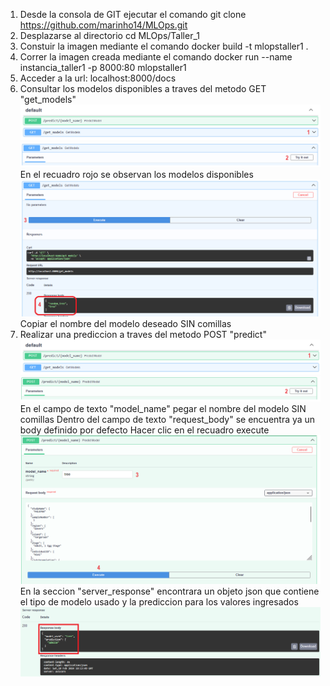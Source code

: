 1. Desde la consola de GIT ejecutar el comando
	git clone https://github.com/marinho14/MLOps.git
2. Desplazarse al directorio
	cd MLOps/Taller_1
3. Constuir la imagen mediante el comando
	docker build -t mlopstaller1 .
4. Correr la imagen creada mediante el comando
	docker run --name instancia_taller1 -p 8000:80 mlopstaller1 
5. Acceder a la url:
	localhost:8000/docs
6. Consultar los modelos disponibles a traves del metodo GET "get_models"
   	![alt text](https://github.com/marinho14/MLOps/blob/main/Taller_1/images/paso1.png)
   	![alt text](https://github.com/marinho14/MLOps/blob/main/Taller_1/images/paso2.png)
	En el recuadro rojo se observan los modelos disponibles
	![alt text](https://github.com/marinho14/MLOps/blob/main/Taller_1/images/paso3y4.png)
	Copiar el nombre del modelo deseado SIN comillas
8. Realizar una prediccion a traves del metodo POST "predict"
   	![alt text](https://github.com/marinho14/MLOps/blob/main/Taller_1/images/paso1predict.png)
   	![alt text](https://github.com/marinho14/MLOps/blob/main/Taller_1/images/paso2predict.png)
	En el campo de texto "model_name" pegar el nombre del modelo SIN comillas
	Dentro del campo de texto "request_body" se encuentra ya un body definido por defecto
	Hacer clic en el recuadro execute
	![alt text](https://github.com/marinho14/MLOps/blob/main/Taller_1/images/paso3y4predict.png)
	En la seccion "server_response" encontrara un objeto json que contiene el tipo de modelo usado y la prediccion para los valores ingresados
	![alt text](https://github.com/marinho14/MLOps/blob/main/Taller_1/images/predictFinal.png)
	

